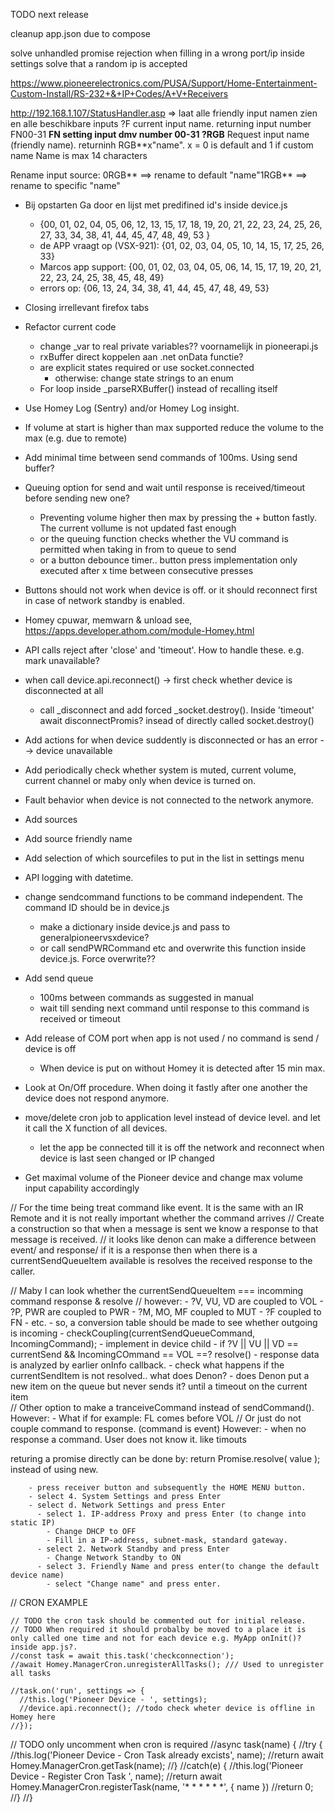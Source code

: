
TODO next release


cleanup app.json due to compose

solve unhandled promise rejection when filling in a wrong port/ip inside settings
solve that a random ip is accepted


















https://www.pioneerelectronics.com/PUSA/Support/Home-Entertainment-Custom-Install/RS-232+&+IP+Codes/A+V+Receivers

http://192.168.1.107/StatusHandler.asp => laat alle friendly input namen zien en alle beschikbare inputs
?F current input name. returning input number FN00-31
**FN setting input dmv number 00-31
?RGB** Request input name (friendly name). returninh RGB**x"name". x = 0 is default and 1 if custom
 name
Name is max 14 characters

Rename input source:
0RGB** ==> rename to default
"name"1RGB** ==> rename to specific "name" 


- Bij opstarten Ga door en lijst met predifined id's inside device.js
	- {00, 01, 02, 04, 05, 06, 12, 13, 15, 17, 18, 19, 20, 21, 22, 23, 24, 25, 26, 27, 33, 34, 38, 41, 44, 45, 47, 48, 49, 53 }
	- de APP vraagt op (VSX-921): {01, 02, 03, 04, 05, 10, 14, 15, 17, 25, 26, 33}
	- Marcos app support: {00, 01, 02, 03, 04, 05, 06, 14, 15, 17, 19, 20, 21, 22, 23, 24, 25, 38, 45, 48, 49}
	- errors op: {06, 13, 24, 34, 38, 41, 44, 45, 47, 48, 49, 53}








- Closing irrellevant firefox tabs
- Refactor current code
	- change _var to real private variables?? voornamelijk in pioneerapi.js
	- rxBuffer direct koppelen aan .net onData functie?
	- are explicit states required or use socket.connected
		- otherwise: change state strings to an enum
	- For loop inside _parseRXBuffer() instead of recalling itself
- Use Homey Log (Sentry) and/or Homey Log insight.
- If volume at start is higher than max supported reduce the volume to the max (e.g. due to remote)
- Add minimal time between send commands of 100ms. Using send buffer?
- Queuing option for send and wait until response is received/timeout before sending new one?
  - Preventing volume higher then max by pressing the + button fastly. The current vollume is not updated fast enough 
  - or the queuing function checks whether the VU command is permitted when taking in from to queue to send
  - or a button debounce timer.. button press implementation only executed after x time between consecutive presses
- Buttons should not work when device is off. or it should reconnect first in case of network standby is enabled. 
- Homey cpuwar, memwarn & unload see, https://apps.developer.athom.com/module-Homey.html
- API calls reject after 'close' and 'timeout'. How to handle these. e.g. mark unavailable? 
- when call device.api.reconnect() -> first check whether device is disconnected at all
	- call _disconnect and add forced _socket.destroy(). Inside 'timeout' await disconnectPromis? insead of directly called socket.destroy()
- Add actions for when device suddently is disconnected or has an error --> device unavailable
- Add periodically check whether system is muted, current volume, current channel or maby only when device is turned on. 
- Fault behavior when device is not connected to the network anymore. 
- Add sources 
- Add source friendly name
- Add selection of which sourcefiles to put in the list in settings menu
- API logging with datetime.
- change sendcommand functions to be command independent. The command ID should be in device.js
	- make a dictionary inside device.js and pass to generalpioneervsxdevice?
	- or call sendPWRCommand etc and overwrite this function inside device.js. Force overwrite??
- Add send queue
	- 100ms between commands as suggested in manual
	- wait till sending next command until response to this command is received or timeout
- Add release of COM port when app is not used / no command is send / device is off
	- When device is put on without Homey it is detected after 15 min max.
- Look at On/Off procedure. When doing it fastly after one another the device does not respond anymore.
- move/delete cron job to application level instead of device level. and let it call the X function of all devices.
	- let the app be connected till it is off the network and reconnect when device is last seen changed or IP changed
- Get maximal volume of the Pioneer device and change max volume input capability accordingly




 // For the time being treat command like event. It is the same with an IR Remote and it is not really important whether the command arrives
 // Create a construction so that when a message is sent we know a response to that message is received.
 // it looks like denon can make a difference between event/ and response/ if it is a response then when there is a currentSendQueueItem available is resolves the received response to the caller. 

 // Maby I can look whether the currentSendQueueItem === incomming command response & resolve
 // however:
 		- ?V, VU, VD are coupled to VOL
		- ?P, PWR are coupled to PWR
		- ?M, MO, MF coupled to MUT
		- ?F coupled to FN
		- etc.
		- so, a conversion table should be made to see whether outgoing is incoming
			- checkCoupling(currentSendQueueCommand, IncomingCommand);
				- implement in device child
				- if ?V || VU || VD == currentSend && IncomingCOmmand == VOL ==? resolve()
				- response data is analyzed by earlier onInfo callback.
		- check what happens if the currentSendItem is not resolved.. what does Denon?
			- does Denon put a new item on the queue but never sends it? until a timeout on the current item		
 // Other option to make a tranceiveCommand instead of sendCommand(). 
 	However:
 		- What if for example: FL comes before VOL
 // Or just do not couple command to response. (command is event)
    However:
         - when no response a command. User does not know it. like timouts

 returing a promise directly can be done by: return Promise.resolve( value ); instead of using new.

        - press receiver button and subsequently the HOME MENU button. 
        - select 4. System Settings and press Enter
        - select d. Network Settings and press Enter
          - select 1. IP-address Proxy and press Enter (to change into static IP)
            - Change DHCP to OFF
            - Fill in a IP-address, subnet-mask, standard gateway. 
          - select 2. Network Standby and press Enter
            - Change Network Standby to ON
          - select 3. Friendly Name and press enter(to change the default device name)
            - select "Change name" and press enter.



// CRON EXAMPLE

    // TODO the cron task should be commented out for initial release. 
    // TODO When required it should probalby be moved to a place it is only called one time and not for each device e.g. MyApp onInit()? inside app.js?. 
    //const task = await this.task('checkconnection');
    //await Homey.ManagerCron.unregisterAllTasks(); /// Used to unregister all tasks

    //task.on('run', settings => {
      //this.log('Pioneer Device - ', settings); 
      //device.api.reconnect(); //todo check wheter device is offline in Homey here
    //});

  // TODO only uncomment when cron is required
  //async task(name) {
    //try {
    	//this.log('Pioneer Device - Cron Task already excists', name);
      	//return await Homey.ManagerCron.getTask(name);
    //} 
    //catch(e) {
      	//this.log('Pioneer Device - Register Cron Task ', name);
      	//return await Homey.ManagerCron.registerTask(name, '* * * * * *', { name })
      	//return 0;
    //}
  //}
